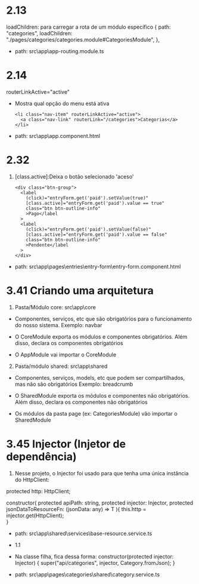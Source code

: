 # 2.13

loadChildren: para carregar a rota de um módulo específico
{
path: "categories",
loadChildren: "./pages/categories/categories.module#CategoriesModule",
},

- path: src\app\app-routing.module.ts

# 2.14

routerLinkActive="active"

- Mostra qual opção do menu está ativa

      <li class="nav-item" routerLinkActive="active">
        <a class="nav-link" routerLink="/categories">Categorias</a>
      </li>

- path: src\app\app.component.html

# 2.32

1.  [class.active]:Deixa o botão selecionado 'aceso'

        <div class="btn-group">
          <label
            (click)="entryForm.get('paid').setValue(true)"
            [class.active]="entryForm.get('paid').value == true"
            class="btn btn-outline-info"
            >Pago</label
          >
          <label
            (click)="entryForm.get('paid').setValue(false)"
            [class.active]="entryForm.get('paid').value == false"
            class="btn btn-outline-info"
            >Pendente</label
          >
        </div>

- path: src\app\pages\entries\entry-form\entry-form.component.html

# 3.41 Criando uma arquitetura

1. Pasta/Módulo core: src\app\core

- Componentes, serviços, etc que são obrigatórios para o funcionamento do nosso sistema.
  Exemplo: navbar

- O CoreModule exporta os módulos e componentes obrigatórios. Além disso, declara os componentes obrigatórios
- O AppModule vai importar o CoreModule

2. Pasta/módulo shared: src\app\shared

- Componentes, serviços, models, etc que podem ser compartilhados, mas não são obrigatórios
  Exemplo: breadcrumb

- O SharedModule exporta os módulos e componentes não obrigatórios. Além disso, declara os componentes não obrigatórios
- Os módulos da pasta page (ex: CategoriesModule) vão importar o SharedModule

# 3.45 Injector (Injetor de dependência)

1. Nesse projeto, o Injector foi usado para que tenha uma única instância do HttpClient:

protected http: HttpClient;

constructor(
protected apiPath: string,
protected injector: Injector,
protected jsonDataToResourceFn: (jsonData: any) => T
){
this.http = injector.get(HttpClient);  
 }

- path: src\app\shared\services\base-resource.service.ts

- 1.1

- Na classe filha, fica dessa forma:
  constructor(protected injector: Injector) {
  super("api/categories", injector, Category.fromJson);
  }

- path: src\app\pages\categories\shared\category.service.ts
